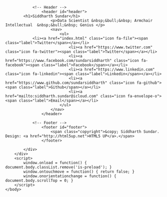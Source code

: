 <!-- Global site tag (gtag.js) - Google Analytics -->
<script async src="https://www.googletagmanager.com/gtag/js?id=UA-140379164-1"></script>
<script>
  window.dataLayer = window.dataLayer || [];
  function gtag(){dataLayer.push(arguments);}
  gtag('js', new Date());

  gtag('config', 'UA-140379164-1');
</script>
<!DOCTYPE HTML>
<!--
	Aerial by HTML5 UP
	html5up.net | @ajlkn
	Free for personal and commercial use under the CCA 3.0 license (html5up.net/license)
-->
<html>
	<head>
		<title>Siddharth Sundar</title>
		<meta charset="utf-8" />
		<meta name="viewport" content="width=device-width, initial-scale=1, user-scalable=no" />
		<link rel="stylesheet" href="assets/css/main.css" />
		<noscript><link rel="stylesheet" href="assets/css/noscript.css" /></noscript>
	</head>
	<body class="is-preload">
		<div id="wrapper">
			<div id="bg"></div>
			<div id="overlay"></div>
			<div id="main">

				<!-- Header -->
					<header id="header">
            <h1>Siddharth Sundar</h1>
						<p>Data Scientist &nbsp;&bull;&nbsp; Armchair Intellectual  &nbsp;&bull;&nbsp; Genius </p>
						<nav>
							<ul>
                <li><a href="index.html" class="icon fa-file"><span class="label">Twitter</span></a></li>
								<li><a href="https://www.twitter.com" class="icon fa-twitter"><span class="label">Twitter</span></a></li>
								<li><a href="https://www.facebook.com/sundarsiddharth" class="icon fa-facebook"><span class="label">Facebook</span></a></li>
								<li><a href="https://www.linkedin.com" class="icon fa-linkedin"><span class="label">Linkedin</span></a></li>
								<li><a href="https://www.github.com/sundarsiddharth" class="icon fa-github"><span class="label">Github</span></a></li>
								<li><a href="mailto:siddharth.sundar@icloud.com" class="icon fa-envelope-o"><span class="label">Email</span></a></li>
							</ul>
						</nav>
					</header>

				<!-- Footer -->
					<footer id="footer">
						<span class="copyright">&copy; Siddharth Sundar. Design: <a href="http://html5up.net">HTML5 UP</a>.</span>
					</footer>

			</div>
		</div>
		<script>
			window.onload = function() { document.body.classList.remove('is-preload'); }
			window.ontouchmove = function() { return false; }
			window.onorientationchange = function() { document.body.scrollTop = 0; }
		</script>
	</body>
</html>
